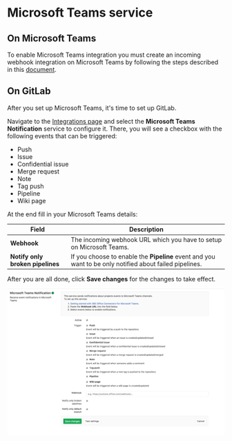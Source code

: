 # Microsoft Teams service

## On Microsoft Teams

To enable Microsoft Teams integration you must create an incoming webhook integration on Microsoft Teams by following the steps described in this [document](https://docs.microsoft.com/en-us/microsoftteams/platform/concepts/connectors#setting-up-a-custom-incoming-webhook).

## On GitLab

After you set up Microsoft Teams, it's time to set up GitLab.

Navigate to the [Integrations page](project_services.md#accessing-the-project-services)
and select the **Microsoft Teams Notification** service to configure it.
There, you will see a checkbox with the following events that can be triggered:

- Push
- Issue
- Confidential issue
- Merge request
- Note
- Tag push
- Pipeline
- Wiki page

At the end fill in your Microsoft Teams details:

| Field | Description |
| ----- | ----------- |
| **Webhook** | The incoming webhook URL which you have to setup on Microsoft Teams. |
| **Notify only broken pipelines** | If you choose to enable the **Pipeline** event and you want to be only notified about failed pipelines. |

After you are all done, click **Save changes** for the changes to take effect.

![Microsoft Teams configuration](img/microsoft_teams_configuration.png)
